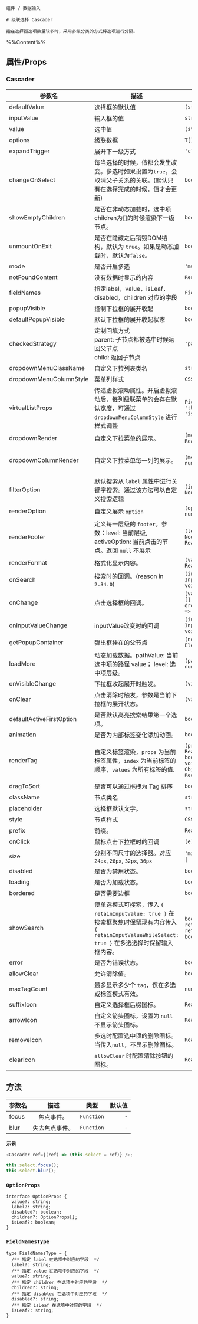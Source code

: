 `````
组件 / 数据输入

# 级联选择 Cascader

指在选择器选项数量较多时，采用多级分类的方式将选项进行分隔。
`````

%%Content%%

## 属性/Props

### Cascader

|参数名|描述|类型|默认值|版本|
|---|---|---|---|---|
|defaultValue|选择框的默认值|`(string \| string[])[]`|`-`|-|
|inputValue|输入框的值|`string`|`-`|2.34.0|
|value|选中值|`(string \| string[])[]`|`-`|-|
|options|级联数据|`T[]`|`[]`|-|
|expandTrigger|展开下一级方式|`'click' \| 'hover'`|`click`|-|
|changeOnSelect|每当选择的时候，值都会发生改变。多选时如果设置为`true`，会取消父子关系的关联。(默认只有在选择完成的时候，值才会更新)|`boolean`|`-`|-|
|showEmptyChildren|是否在非动态加载时，选中项children为[]的时候渲染下一级节点。|`boolean`|`-`|-|
|unmountOnExit|是否在隐藏之后销毁DOM结构，默认为 `true`。如果是动态加载时，默认为`false`。|`boolean`|`-`|-|
|mode|是否开启多选|`'multiple'`|`-`|-|
|notFoundContent|没有数据时显示的内容|`ReactNode`|`-`|-|
|fieldNames|指定label，value，isLeaf，disabled，children 对应的字段|`FieldNamesType`|`DefaultFieldNames`|-|
|popupVisible|控制下拉框的展开收起|`boolean`|`-`|-|
|defaultPopupVisible|默认下拉框的展开收起状态|`boolean`|`-`|-|
|checkedStrategy|定制回填方式 <br/> parent: 子节点都被选中时候返回父节点 <br/> child: 返回子节点|`'parent' \| 'child'`|`child`|2.31.0|
|dropdownMenuClassName|自定义下拉列表类名|`string \| string[]`|`-`|2.35.0|
|dropdownMenuColumnStyle|菜单列样式|`CSSProperties`|`-`|2.35.0|
|virtualListProps|传递虚拟滚动属性。开启虚拟滚动后，每列级联菜单的会存在默认宽度，可通过 `dropdownMenuColumnStyle` 进行样式调整|`Pick<VirtualListProps<any>, 'threshold' \| 'isStaticItemHeight'>`|`-`|2.35.0|
|dropdownRender|自定义下拉菜单的展示。|`(menu: ReactNode) => ReactNode`|`-`|2.15.0|
|dropdownColumnRender|自定义下拉菜单每一列的展示。|`(menu: ReactNode, level: number) => ReactNode`|`-`|2.15.0, `level` in 2.17.0|
|filterOption|默认搜索从 `label` 属性中进行关键字搜索。通过该方法可以自定义搜索逻辑|`(inputValue: string, option: NodeProps<T>) => boolean`|`-`|-|
|renderOption|自定义展示 `option`|`(option: NodeProps<T>, level: number) => ReactNode`|`-`|-|
|renderFooter|定义每一层级的 `footer`。参数：level: 当前层级, activeOption: 当前点击的节点。返回 `null` 不展示|`(level: number, activeOption: NodeProps<T> \| null) => ReactNode`|`-`|-|
|renderFormat|格式化显示内容。|`(valueShow: any[]) => ReactNode`|`-`|-|
|onSearch|搜索时的回调。(reason in `2.34.0`)|`(inputValue: string, reason: InputValueChangeReason) => void`|`-`|2.20.0|
|onChange|点击选择框的回调。|`(value: (string \| string[])[],selectedOptions,extra: { dropdownVisible?: boolean }) => void`|`-`|-|
|onInputValueChange|inputValue改变时的回调|`(inputValue: string, reason: InputValueChangeReason) => void`|`-`|2.34.0|
|getPopupContainer|弹出框挂在的父节点|`(node: HTMLElement) => Element`|`-`|-|
|loadMore|动态加载数据。pathValue: 当前选中项的路径 value； level: 选中项层级。|`(pathValue: string[], level: number) => Promise<T[]>`|`-`|-|
|onVisibleChange|下拉框收起展开时触发。|`(visible: boolean) => void`|`-`|-|
|onClear|点击清除时触发，参数是当前下拉框的展开状态。|`(visible: boolean) => void`|`-`|-|
|defaultActiveFirstOption|是否默认高亮搜索结果第一个选项。|`boolean`|`-`|2.36.2|
|animation|是否为内部标签变化添加动画。|`boolean`|`true`|2.15.0|
|renderTag|自定义标签渲染，`props` 为当前标签属性，`index` 为当前标签的顺序，`values` 为所有标签的值.|`(props: {value: any;label: ReactNode;closable: boolean;onClose: (event) => void;},index: number,values: ObjectValueType[]) => React.ReactNode`|`-`|index、values added in 2.15.0|
|dragToSort|是否可以通过拖拽为 Tag 排序|`boolean`|`-`|2.27.0|
|className|节点类名|`string \| string[]`|`-`|-|
|placeholder|选择框默认文字。|`string`|`-`|-|
|style|节点样式|`CSSProperties`|`-`|-|
|prefix|前缀。|`ReactNode`|`-`|2.11.0|
|onClick|鼠标点击下拉框时的回调|`(e) => void`|`-`|-|
|size|分别不同尺寸的选择器。对应 `24px`, `28px`, `32px`, `36px`|`'mini' \| 'small' \| 'default' \| 'large'`|`-`|-|
|disabled|是否为禁用状态。|`boolean`|`-`|-|
|loading|是否为加载状态。|`boolean`|`-`|-|
|bordered|是否需要边框|`boolean`|`true`|-|
|showSearch|使单选模式可搜索，传入 `{ retainInputValue: true }` 在搜索框聚焦时保留现有内容传入 `{ retainInputValueWhileSelect: true }` 在多选选择时保留输入框内容。|`boolean \| { retainInputValue?: boolean; retainInputValueWhileSelect?: boolean }`|`-`|-|
|error|是否为错误状态。|`boolean`|`-`|-|
|allowClear|允许清除值。|`boolean`|`-`|-|
|maxTagCount|最多显示多少个 `tag`，仅在多选或标签模式有效。|`number`|`-`|-|
|suffixIcon|自定义选择框后缀图标。|`ReactNode`|`-`|-|
|arrowIcon|自定义箭头图标，设置为 `null` 不显示箭头图标。|`ReactNode \| null`|`-`|-|
|removeIcon|多选时配置选中项的删除图标。当传入`null`，不显示删除图标。|`ReactNode \| null`|`-`|-|
|clearIcon|`allowClear` 时配置清除按钮的图标。|`ReactNode`|`-`|2.26.0|


## 方法

| 参数名 |     描述     |    类型    | 默认值 |
| ------ | :----------: | :--------: | -----: |
| focus  |   焦点事件。   | `Function` |    `-` |
| blur   | 失去焦点事件。 | `Function` |    `-` |

**示例**

```js
<Cascader ref={(ref) => (this.select = ref)} />;

this.select.focus();
this.select.blur();
```

### `OptionProps`

```
interface OptionProps {
  value?: string;
  label?: string;
  disabled?: boolean;
  children?: OptionProps[];
  isLeaf?: boolean;
}
```

### `FieldNamesType`

```
type FieldNamesType = {
  /** 指定 label 在选项中对应的字段  */
  label?: string;
  /** 指定 value 在选项中对应的字段  */
  value?: string;
  /** 指定 children 在选项中对应的字段  */
  children?: string;
  /** 指定 disabled 在选项中对应的字段  */
  disabled?: string;
  /** 指定 isLeaf 在选项中对应的字段  */
  isLeaf?: string;
}
```
